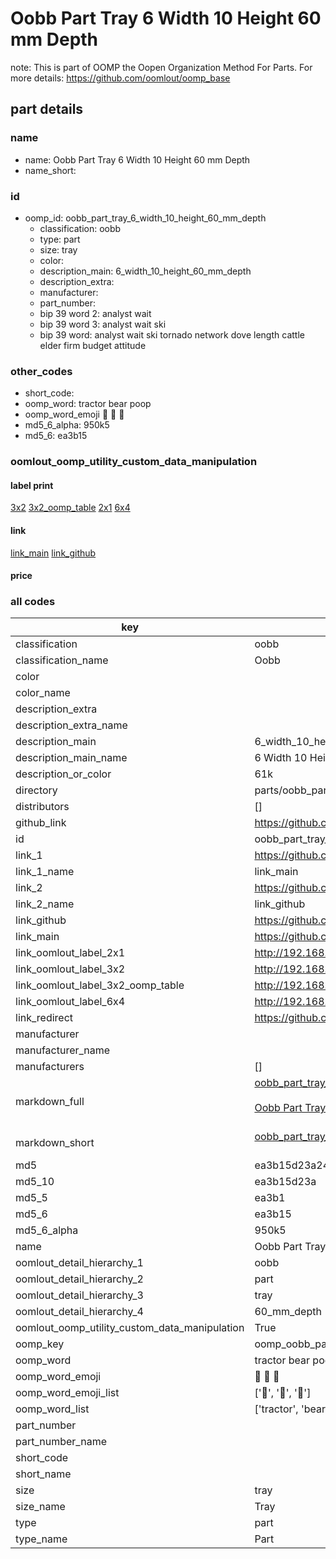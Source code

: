 # Oobb Part Tray 6 Width 10 Height 60 mm Depth  

note: This is part of OOMP the Oopen Organization Method For Parts. For more details: https://github.com/oomlout/oomp_base

##  part details
  







### name
* name: Oobb Part Tray 6 Width 10 Height 60 mm Depth
* name_short: 
### id
* oomp_id: oobb_part_tray_6_width_10_height_60_mm_depth
  * classification: oobb
  * type: part
  * size: tray
  * color: 
  * description_main: 6_width_10_height_60_mm_depth
  * description_extra: 
  * manufacturer: 
  * part_number: 
  * bip 39 word 2: analyst wait
  * bip 39 word 3: analyst wait ski
  * bip 39 word: analyst wait ski tornado network dove length cattle elder firm budget attitude

### other_codes
* short_code: 
* oomp_word: tractor bear poop
* oomp_word_emoji :tractor: :bear: :poop:
* md5_6_alpha: 950k5
* md5_6: ea3b15






### oomlout_oomp_utility_custom_data_manipulation
#### label print
[3x2](http://192.168.1.245:1112/?label=oomp%20950k5)
[3x2_oomp_table](http://192.168.1.108:1112/?label=oomp%20950k5)
[2x1](http://192.168.1.242:1112/?label=oomp%20950k5)
[6x4](http://192.168.1.55:1112/?label=oomp%20950k5)    

#### link

[link_main](https://github.com/oomlout/oomlout_oomp_version_1_messy/tree/main/parts/oobb_part_tray_6_width_10_height_60_mm_depth) [link_github](https://github.com/oomlout/oomlout_oomp_version_1_messy/tree/main/parts/oobb_part_tray_6_width_10_height_60_mm_depth)                             

#### price







### all codes 
| key | value |  
| --- | --- |  
| classification | oobb |  
| classification_name | Oobb |  
| color |  |  
| color_name |  |  
| description_extra |  |  
| description_extra_name |  |  
| description_main | 6_width_10_height_60_mm_depth |  
| description_main_name | 6 Width 10 Height 60 mm Depth |  
| description_or_color | 61k |  
| directory | parts/oobb_part_tray_6_width_10_height_60_mm_depth |  
| distributors | [] |  
| github_link | https://github.com/oomlout/oomlout_oomp_part_src/tree/main/parts/oobb_part_tray_6_width_10_height_60_mm_depth |  
| id | oobb_part_tray_6_width_10_height_60_mm_depth |  
| link_1 | https://github.com/oomlout/oomlout_oomp_version_1_messy/tree/main/parts/oobb_part_tray_6_width_10_height_60_mm_depth |  
| link_1_name | link_main |  
| link_2 | https://github.com/oomlout/oomlout_oomp_version_1_messy/tree/main/parts/oobb_part_tray_6_width_10_height_60_mm_depth |  
| link_2_name | link_github |  
| link_github | https://github.com/oomlout/oomlout_oomp_version_1_messy/tree/main/parts/oobb_part_tray_6_width_10_height_60_mm_depth |  
| link_main | https://github.com/oomlout/oomlout_oomp_version_1_messy/tree/main/parts/oobb_part_tray_6_width_10_height_60_mm_depth |  
| link_oomlout_label_2x1 | http://192.168.1.242:1112/?label=oomp%20950k5 |  
| link_oomlout_label_3x2 | http://192.168.1.245:1112/?label=oomp%20950k5 |  
| link_oomlout_label_3x2_oomp_table | http://192.168.1.108:1112/?label=oomp%20950k5 |  
| link_oomlout_label_6x4 | http://192.168.1.55:1112/?label=oomp%20950k5 |  
| link_redirect | https://github.com/oomlout/oomlout_oomp_version_1_messy/tree/main/parts/oobb_part_tray_6_width_10_height_60_mm_depth |  
| manufacturer |  |  
| manufacturer_name |  |  
| manufacturers | [] |  
| markdown_full | [oobb_part_tray_6_width_10_height_60_mm_depth](none)<br>[](none)<br>[Oobb Part Tray 6 Width 10 Height 60 Mm Depth](none)<br><br> |  
| markdown_short | [oobb_part_tray_6_width_10_height_60_mm_depth](none)<br><br> |  
| md5 | ea3b15d23a245001074a6e5794bd9842 |  
| md5_10 | ea3b15d23a |  
| md5_5 | ea3b1 |  
| md5_6 | ea3b15 |  
| md5_6_alpha | 950k5 |  
| name | Oobb Part Tray 6 Width 10 Height 60 mm Depth |  
| oomlout_detail_hierarchy_1 | oobb |  
| oomlout_detail_hierarchy_2 | part |  
| oomlout_detail_hierarchy_3 | tray |  
| oomlout_detail_hierarchy_4 | 60_mm_depth |  
| oomlout_oomp_utility_custom_data_manipulation | True |  
| oomp_key | oomp_oobb_part_tray_6_width_10_height_60_mm_depth |  
| oomp_word | tractor bear poop |  
| oomp_word_emoji | :tractor: :bear: :poop: |  
| oomp_word_emoji_list | [':tractor:', ':bear:', ':poop:'] |  
| oomp_word_list | ['tractor', 'bear', 'poop'] |  
| part_number |  |  
| part_number_name |  |  
| short_code |  |  
| short_name |  |  
| size | tray |  
| size_name | Tray |  
| type | part |  
| type_name | Part |  

